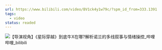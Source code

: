 ```yaml
---
url: https://www.bilibili.com/video/BV1ck4y1w79c/?spm_id_from=333.1391.0.0&vd_source=06168f390bae49c4867767c52a20e87c
tags:
  - video
status: readed
---
```

![【导演视角】《星际穿越》到底牛X在哪?解析诺兰的多线叙事与情绪操控_哔哩哔哩_bilibili](https://www.bilibili.com/video/BV1ck4y1w79c/?spm_id_from=333.1391.0.0&vd_source=06168f390bae49c4867767c52a20e87c)
